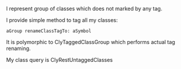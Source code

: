 I represent group of classes which does not marked by any tag.

I provide simple method to tag all my classes:

	aGroup renameClassTagTo: aSymbol
	
It is polymorphic to ClyTaggedClassGroup which performs actual tag renaming.

My class query is ClyRestUntaggedClasses 